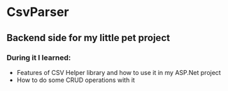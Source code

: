 # CsvParser

## Backend side for my little pet project
### During it I learned:
* Features of CSV Helper library and how to use it in my ASP.Net project
* How to do some CRUD operations with it

